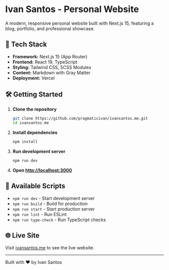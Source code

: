 # Ivan Santos - Personal Website

A modern, responsive personal website built with Next.js 15, featuring a blog, portfolio, and professional showcase.

## 🚀 Tech Stack

- **Framework:** Next.js 15 (App Router)
- **Frontend:** React 19, TypeScript
- **Styling:** Tailwind CSS, SCSS Modules
- **Content:** Markdown with Gray Matter
- **Deployment:** Vercel

## 🛠️ Getting Started

1. **Clone the repository**
   ```bash
   git clone https://github.com/pragmaticivan/ivansantos.me.git
   cd ivansantos.me
   ```

2. **Install dependencies**
   ```bash
   npm install
   ```

3. **Run development server**
   ```bash
   npm run dev
   ```

4. **Open [http://localhost:3000](http://localhost:3000)**

## 📝 Available Scripts

- `npm run dev` - Start development server
- `npm run build` - Build for production
- `npm run start` - Start production server
- `npm run lint` - Run ESLint
- `npm run type-check` - Run TypeScript checks

## 🌐 Live Site

Visit [ivansantos.me](https://ivansantos.me) to see the live website.

---

Built with ❤️ by Ivan Santos
